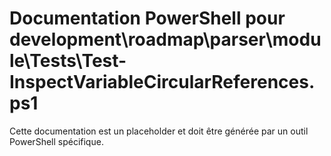 # Documentation PowerShell pour development\roadmap\parser\module\Tests\Test-InspectVariableCircularReferences.ps1

Cette documentation est un placeholder et doit être générée par un outil PowerShell spécifique.
